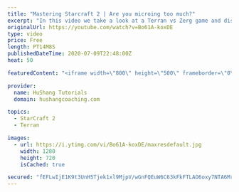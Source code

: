 ```yaml
---
title: "Mastering Starcraft 2 | Are you microing too much?"
excerpt: "In this video we take a look at a Terran vs Zerg game and discuss some of the main mistakes Terran players are making. It's super easy to fall into this trap!  Starcraft 2: Mastering Starcraft 2 | Are you microing too much? [Terran vs Zerg TvZ] #StarCraft2 #SC2 #RTS   Coaching - https://www.hushangcoaching.com"
originalUrl: https://youtube.com/watch?v=Bo61A-koxDE
type: video
price: Free
length: PT14M8S
publishedDateTime: 2020-07-09T22:48:00Z
heat: 50

featuredContent: "<iframe width=\"800\" height=\"500\" frameborder=\"0\" src=\"https://www.youtube.com/embed/Bo61A-koxDE\" allow=\"accelerometer; autoplay; encrypted-media; gyroscope; picture-in-picture\" allowfullscreen></iframe>"

provider:
  name: HuShang Tutorials
  domain: hushangcoaching.com

topics:
  - StarCraft 2
  - Terran

images:
  - url: https://i.ytimg.com/vi/Bo61A-koxDE/maxresdefault.jpg
    width: 1280
    height: 720
    isCached: true

secured: "fEFLwIjE1K9t3UnH5Tjek1xl9MjpV/wGnFQEuW6C63kFkFTLAO6oxy7NTA6MrQ6LFYtHIaLvVuZp2IZxvtE8fuP1rk1dSURIeNgolWIQ1ZV+eWew/0U9DSiF+PUWnRmYy946lD2Z6AUpIQl2gU31Tez7qjjINZrq4fjEmgwkCbS7r5pFN83eXRVrauQcjzsxPBqou2oCfW7FZ2pN/LACZPRJNvXpW8M88Zc3NPsCgtTR4tH6pO6KnH9As0PowEf0s42giwBz5OkY1JQz+9sHikrylTIbkNkKxRqfws0BtWq/HJVkYol0tLOgbJhRaqKEU6/lmQOaokQaBAmw0GMioA8clclbKpLy/TRPzgYvBussThD3oZhNsH6fNBI8TLsk5jmsLQWLHuVJovn5DbQMuhL6SN+N5cLKZ3PfK8ZUN8o=;mm6YCpKmKy6QRhHmO28Eig=="
---
```


